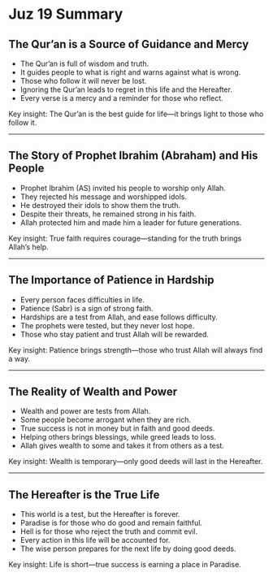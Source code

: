 # Juz 19 Summary

## The Qur’an is a Source of Guidance and Mercy

- The Qur’an is full of wisdom and truth.
- It guides people to what is right and warns against what is wrong.
- Those who follow it will never be lost.
- Ignoring the Qur’an leads to regret in this life and the Hereafter.
- Every verse is a mercy and a reminder for those who reflect.

Key insight: The Qur’an is the best guide for life—it brings light to those who follow it.

---

## The Story of Prophet Ibrahim (Abraham) and His People

- Prophet Ibrahim (AS) invited his people to worship only Allah.
- They rejected his message and worshipped idols.
- He destroyed their idols to show them the truth.
- Despite their threats, he remained strong in his faith.
- Allah protected him and made him a leader for future generations.

Key insight: True faith requires courage—standing for the truth brings Allah’s help.

---

## The Importance of Patience in Hardship

- Every person faces difficulties in life.
- Patience (Sabr) is a sign of strong faith.
- Hardships are a test from Allah, and ease follows difficulty.
- The prophets were tested, but they never lost hope.
- Those who stay patient and trust Allah will be rewarded.

Key insight: Patience brings strength—those who trust Allah will always find a way.

---

## The Reality of Wealth and Power

- Wealth and power are tests from Allah.
- Some people become arrogant when they are rich.
- True success is not in money but in faith and good deeds.
- Helping others brings blessings, while greed leads to loss.
- Allah gives wealth to some and takes it from others as a test.

Key insight: Wealth is temporary—only good deeds will last in the Hereafter.

---

## The Hereafter is the True Life

- This world is a test, but the Hereafter is forever.
- Paradise is for those who do good and remain faithful.
- Hell is for those who reject the truth and commit evil.
- Every action in this life will be accounted for.
- The wise person prepares for the next life by doing good deeds.

Key insight: Life is short—true success is earning a place in Paradise.
